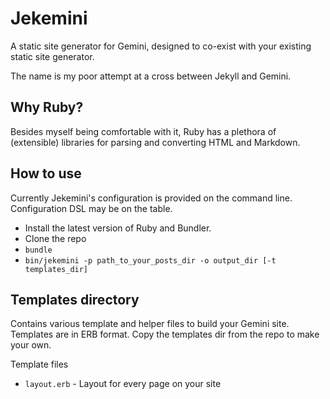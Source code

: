 # Jekemini

A static site generator for Gemini, designed to co-exist with your existing static site generator.

The name is my poor attempt at a cross between Jekyll and Gemini.

## Why Ruby?

Besides myself being comfortable with it, Ruby has a plethora of (extensible) libraries for parsing and converting HTML and Markdown.

## How to use

Currently Jekemini's configuration is provided on the command line. Configuration DSL may be on the table.

- Install the latest version of Ruby and Bundler.
- Clone the repo
- `bundle`
- `bin/jekemini -p path_to_your_posts_dir -o output_dir [-t templates_dir]`

## Templates directory

Contains various template and helper files to build your Gemini site. Templates are in ERB format. Copy the templates dir from the repo to make your own.

Template files
- `layout.erb` - Layout for every page on your site 
